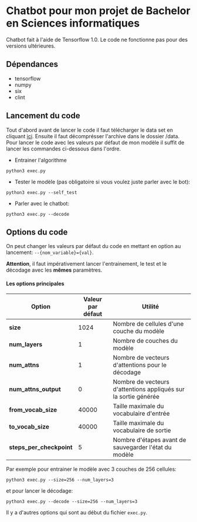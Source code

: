 # Chatbot pour mon projet de Bachelor en Sciences informatiques

Chatbot fait à l'aide de Tensorflow 1.0. Le code ne fonctionne pas pour des versions ultérieures.

## Dépendances

* tensorflow
* numpy
* six
* clint

## Lancement du code

Tout d'abord avant de lancer le code il faut télécharger le data set en cliquant [ici](http://dataset.cs.mcgill.ca/ubuntu-corpus-1.0/ubuntu_dialogs.tgz). Ensuite il faut décomprésser l'archive dans le dossier /data. Pour lancer le code avec les valeurs par défaut de mon modèle il suffit de lancer les commandes ci-dessous dans l'ordre.

* Entrainer l'algorithme

```
python3 exec.py
```

* Tester le modèle (pas obligatoire si vous voulez juste parler avec le bot):

```
python3 exec.py --self_test
```

* Parler avec le chatbot:

```
python3 exec.py --decode
```

## Options du code

On peut changer les valeurs par défaut du code en mettant en option au lancement: `--{nom_variable}={val}`.

**Attention**, il faut impérativement lancer l'entrainement, le test et le décodage avec les **mêmes** paramètres.

#### Les options principales

Option | Valeur par défaut | Utilité
--- | --- | ---
**size** | 1024 | Nombre de cellules d'une couche du modèle
**num_layers** | 1 | Nombre de couches du modèle 
**num_attns** | 1 | Nombre de vecteurs d'attentions pour le décodage 
**num_attns_output** | 0 | Nombre de vecteurs d'attentions appliqués sur la sortie générée
**from_vocab_size** | 40000 | Taille maximale du vocabulaire d'entrée
**to_vocab_size** | 40000 | Taille maximale du vocabulaire de sortie
**steps_per_checkpoint** | 5 | Nombre d'étapes avant de sauvegarder l'état du modèle

Par exemple pour entrainer le modèle avec 3 couches de 256 cellules:
```
python3 exec.py --size=256 --num_layers=3
```
et pour lancer le décodage:
```
python3 exec.py --decode --size=256 --num_layers=3
``` 
Il y a  d'autres options qui sont au début du fichier `exec.py`.